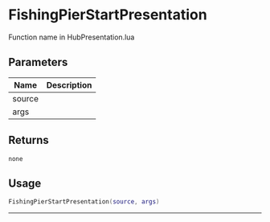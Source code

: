 # FishingPierStartPresentation

Function name in HubPresentation.lua

## Parameters

| Name   | Description |
| ------ | ----------- |
| source |             |
| args   |             |

## Returns

`none`

## Usage

```lua
FishingPierStartPresentation(source, args)
```

---
